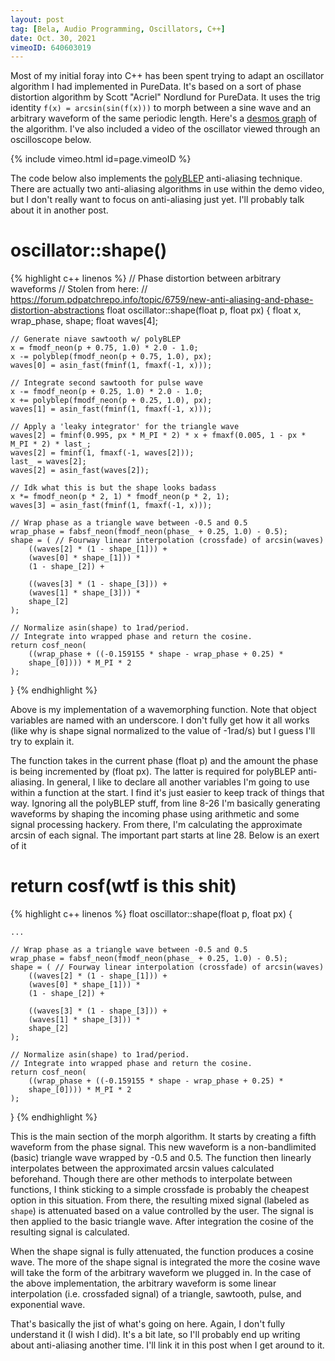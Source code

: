```yaml
---
layout: post
tag: [Bela, Audio Programming, Oscillators, C++]
date: Oct. 30, 2021
vimeoID: 640603019
---
```


Most of my initial foray into C++ has been spent trying to adapt an oscillator algorithm I had implemented in PureData. It's based on a sort of phase distortion algorithm by Scott "Acriel" Nordlund for PureData. It uses the trig identity ``f(x) = arcsin(sin(f(x)))`` to morph between a sine wave and an arbitrary waveform of the same periodic length. Here's a [desmos graph](https://www.desmos.com/calculator/b4ejbqju7m) of the algorithm. I've also included a video of the oscillator viewed through an oscilloscope below.

{% include vimeo.html id=page.vimeoID %}

The code below also implements the [polyBLEP](http://www.martin-finke.de/blog/articles/audio-plugins-018-polyblep-oscillator/) anti-aliasing technique. There are actually two anti-aliasing algorithms in use within the demo video, but I don't really want to focus on anti-aliasing just yet. I'll probably talk about it in another post.

# oscillator::shape()
{% highlight c++ linenos %}
// Phase distortion between arbitrary waveforms
// Stolen from here:
// https://forum.pdpatchrepo.info/topic/6759/new-anti-aliasing-and-phase-distortion-abstractions
float oscillator::shape(float p, float px) {
	float x, wrap_phase, shape;
	float waves[4];

	// Generate niave sawtooth w/ polyBLEP
	x = fmodf_neon(p + 0.75, 1.0) * 2.0 - 1.0;
	x -= polyblep(fmodf_neon(p + 0.75, 1.0), px);
	waves[0] = asin_fast(fminf(1, fmaxf(-1, x)));

	// Integrate second sawtooth for pulse wave
	x -= fmodf_neon(p + 0.25, 1.0) * 2.0 - 1.0;
	x += polyblep(fmodf_neon(p + 0.25, 1.0), px);
	waves[1] = asin_fast(fminf(1, fmaxf(-1, x)));

	// Apply a 'leaky integrator' for the triangle wave
	waves[2] = fminf(0.995, px * M_PI * 2) * x + fmaxf(0.005, 1 - px * M_PI * 2) * last_;
	waves[2] = fminf(1, fmaxf(-1, waves[2]));
	last_ = waves[2];
	waves[2] = asin_fast(waves[2]);

	// Idk what this is but the shape looks badass
	x *= fmodf_neon(p * 2, 1) * fmodf_neon(p * 2, 1);
	waves[3] = asin_fast(fminf(1, fmaxf(-1, x)));

	// Wrap phase as a triangle wave between -0.5 and 0.5
	wrap_phase = fabsf_neon(fmodf_neon(phase_ + 0.25, 1.0) - 0.5);
	shape = ( // Fourway linear interpolation (crossfade) of arcsin(waves)
		((waves[2] * (1 - shape_[1])) +
		(waves[0] * shape_[1])) *
		(1 - shape_[2]) +

		((waves[3] * (1 - shape_[3])) +
		(waves[1] * shape_[3])) *
		shape_[2]
	);

	// Normalize asin(shape) to 1rad/period.
	// Integrate into wrapped phase and return the cosine.
	return cosf_neon(
		((wrap_phase + ((-0.159155 * shape - wrap_phase + 0.25) *
		shape_[0]))) * M_PI * 2
	);
}
{% endhighlight %}

Above is my implementation of a wavemorphing function. Note that object variables are named with an underscore. I don't fully get how it all works (like why is shape signal normalized to the value of -1rad/s) but I guess I'll try to explain it.

The function takes in the current phase (float p) and the amount the phase is being incremented by (float px). The latter is required for polyBLEP anti-aliasing. In general, I like to declare all another variables I'm going to use within a function at the start. I find it's just easier to keep track of things that way. Ignoring all the polyBLEP stuff, from line 8-26 I'm basically generating waveforms by shaping the incoming phase using arithmetic and some signal processing hackery. From there, I'm calculating the approximate arcsin of each signal. The important part starts at line 28. Below is an exert of it

# return cosf(wtf is this shit)
{% highlight c++ linenos %}
float oscillator::shape(float p, float px) {

	...

	// Wrap phase as a triangle wave between -0.5 and 0.5
	wrap_phase = fabsf_neon(fmodf_neon(phase_ + 0.25, 1.0) - 0.5);
	shape = ( // Fourway linear interpolation (crossfade) of arcsin(waves)
		((waves[2] * (1 - shape_[1])) +
		(waves[0] * shape_[1])) *
		(1 - shape_[2]) +

		((waves[3] * (1 - shape_[3])) +
		(waves[1] * shape_[3])) *
		shape_[2]
	);

	// Normalize asin(shape) to 1rad/period.
	// Integrate into wrapped phase and return the cosine.
	return cosf_neon(
		((wrap_phase + ((-0.159155 * shape - wrap_phase + 0.25) *
		shape_[0]))) * M_PI * 2
	);
}
{% endhighlight %}

This is the main section of the morph algorithm. It starts by creating a fifth waveform from the phase signal. This new waveform is a non-bandlimited (basic) triangle wave wrapped by -0.5 and 0.5. The function then linearly interpolates between the approximated arcsin values calculated beforehand. Though there are other methods to interpolate between functions, I think sticking to a simple crossfade is probably the cheapest option in this situation. From there, the resulting mixed signal (labeled as `shape`) is attenuated based on a value controlled by the user. The signal is then applied to the basic triangle wave. After integration the cosine of the resulting signal is calculated.

When the shape signal is fully attenuated, the function produces a cosine wave. The more of the shape signal is integrated the more the cosine wave will take the form of the arbitrary waveform we plugged in. In the case of the above implementation, the arbitrary waveform is some linear interpolation (i.e. crossfaded signal) of a triangle, sawtooth, pulse, and exponential wave.

That's basically the jist of what's going on here. Again, I don't fully understand it (I wish I did). It's a bit late, so I'll probably end up writing about anti-aliasing another time. I'll link it in this post when I get around to it.
